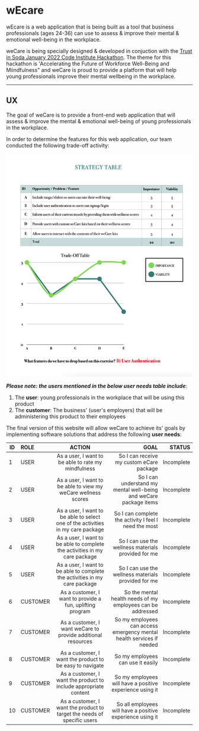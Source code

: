 # wEcare

wEcare is a web application that is being built as a tool that business professionals (ages 24-36) can use to assess & improve their mental & emotional well-being in the workplace. 

weCare is being specially designed & developed in conjuction with the [Trust in Soda January 2022 Code Institute Hackathon](https://hackathon.codeinstitute.net/hackathon/16/). The theme for this hackathon is 'Accelerating the Future of Workforce Well-Being and Miindfulness" and weCare is proud to provide a platform that will help young professionals improve their mental wellbeing in the workplace.

***

## UX

The goal of weCare is to provide a front-end web application that will assess & improve the mental & emotional well-being of young professionals in the workplace.

In order to determine the features for this web application, our team conducted the following trade-off activity:

![feature trade off](wireframes/featuretradeoff.png)

***Please note: the users mentioned in the below user needs table include***:

1) The **user**: young professionals in the workplace that will be using this product
2) The **customer**: The business' (user's employers) that will be administering this product to their employees

The final version of this website will allow weCare to achieve its' goals by implementing software solutions that address the following **user needs**:

| ID | ROLE | ACTION | GOAL | STATUS |
|-----------------|:-------------|:---------------:|---------------:| ---------------:|
| 1 | USER | As a user, I want to be able to rate my mindfulness | So I can receive my custom eCare package | Incomplete |
| 2 | USER | As a user, I want to be able to view my weCare wellness scores | So I can understand my mental well-being and weCare package items | Incomplete |
| 3 | USER | As a user, I want to be able to select one of the activities in my care package | So I can complete the activity I feel I need the most | Incomplete |
| 4 | USER | As a user, I want to be able to complete the activities in my care package | So I can use the wellness materials provided for me | Incomplete |
| 5 | USER | As a user, I want to be able to complete the activities in my care package | So I can use the wellness materials provided for me | Incomplete |
| 6 | CUSTOMER | As a customer, I want to provide a fun, uplifting program | So the mental health needs of my employees can be addressed | Incomplete |
| 7 | CUSTOMER | As a customer, I want weCare to provide additional resources | So my employees can access emergency mental health services if needed | Incomplete |
| 8 | CUSTOMER | As a customer, I want the product to be easy to navigate | So my employees can use it easily | Incomplete |
| 9 | CUSTOMER | As a customer, I want the product to include appropriate content | So my employees will have a positive experience using it | Incomplete |
| 10 | CUSTOMER | As a customer, I want the product to target the needs of specific users | So all employees will have a positive experience using it | Incomplete |